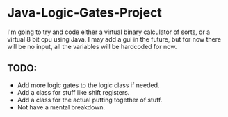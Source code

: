 # Java-Logic-Gates-Project
I'm going to try and code either a virtual binary calculator of sorts, or a virtual 8 bit cpu using Java. I may add a gui in the future, but for now there will be no input, all the variables will be hardcoded for now.

## TODO:
* Add more logic gates to the logic class if needed.
* Add a class for stuff like shift registers.
* Add a class for the actual putting together of stuff.
* Not have a mental breakdown. 

